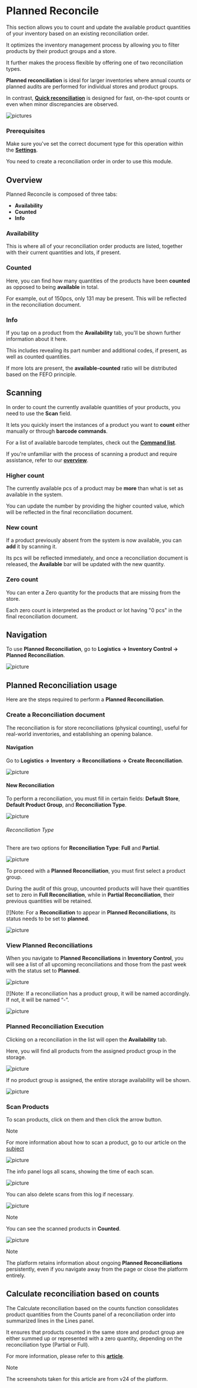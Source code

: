 # Planned Reconcile

This section allows you to count and update the available product quantities of your inventory based on an existing reconciliation order.

It optimizes the inventory management process by allowing you to filter products by their product groups and a store. 

It further makes the process flexible by offering one of two reconciliation types.

**Planned reconciliation** is ideal for larger inventories where annual counts or planned audits are performed for individual stores and product groups. 

In contrast, **[Quick reconciliation](quick-reconcile.md)** is designed for fast, on-the-spot counts or even when minor discrepancies are observed. 

![pictures](pictures/planned_reconc.png)

### Prerequisites

Make sure you've set the correct document type for this operation within the **[Settings](settings.md)**.

You need to create a reconciliation order in order to use this module.

## Overview

Planned Reconcile is composed of three tabs:

* **Availability**
* **Counted**
* **Info**

### Availability

This is where all of your reconciliation order products are listed, together with their current quantities and lots, if present.

### Counted

Here, you can find how many quantities of the products have been **counted** as opposed to being **available** in total.

For example, out of 150pcs, only 131 may be present. This will be reflected in the reconciliation document.

### Info

If you tap on a product from the **Availability** tab, you'll be shown further information about it here. 

This includes revealing its part number and additional codes, if present, as well as counted quantities.

If more lots are present, the **available-counted** ratio will be distributed based on the FEFO principle.

## Scanning

In order to count the currently available quantities of your products, you need to use the **Scan** field.

It lets you quickly insert the instances of a product you want to **count** either manually or through **barcode commands**.

For a list of available barcode templates, check out the **[Command list](command-list.md)**.

If you're unfamiliar with the process of scanning a product and require assistance, refer to our **[overview](index.md)**.

### Higher count

The currently available pcs of a product may be **more** than what is set as available in the system.

You can update the number by providing the higher counted value, which will be reflected in the final reconciliation document.

### New count

If a product previously absent from the system is now available, you can **add** it by scanning it.

Its pcs will be reflected immediately, and once a reconciliation document is released, the **Available** bar will be updated with the new quantity.

### Zero count

You can enter a Zero quantity for the products that are missing from the store. 

Each zero count is interpreted as the product or lot having "0 pcs" in the final reconciliation document.

## Navigation 

To use **Planned Reconciliation**, go to **Logistics -> Inventory Control -> Planned Reconciliation**. 

![picture](pictures/Planned_Reconciliation_Navigation_09_07.png)

## Planned Reconciliation usage

Here are the steps required to perform a **Planned Reconciliation**.

### Create a Reconciliation document 

The reconciliation is for store reconciliations (physical counting), useful for real-world inventories, and establishing an opening balance.

#### Navigation 

Go to **Logistics -> Inventory -> Reconciliations -> Create Reconciliation**.

![picture](pictures/Planned_Reconciliation_Navigation_Reconciliations_09_07.png)

#### New Reconciliation 

To perform a reconciliation, you must fill in certain fields: **Default Store**, **Default Product Group**, and **Reconciliation Type**.

![picture](pictures/Planned_Reconciliation_Reconciliations_09_07.png) 

###### Reconciliation Type

There are two options for **Reconciliation Type**: **Full** and **Partial**. 

![picture](pictures/Planned_Reconciliation_Types_09_07.png) 

To proceed with a **Planned Reconciliation**, you must first select a product group. 

During the audit of this group, uncounted products will have their quantities set to zero in **Full Reconciliation**, while in **Partial Reconciliation**, their previous quantities will be retained.

[!]Note:
For a **Reconciliation** to appear in **Planned Reconciliations**, its status needs to be set to **planned**.
 
![picture](pictures/Planned_Reconciliation_Planned_08_07.png) 

### View Planned Reconciliations

When you navigate to **Planned Reconciliations** in **Inventory Control**, you will see a list of all upcoming reconciliations and those from the past week with the status set to **Planned**.

![picture](pictures/Planned_Reconciliation_Inventory_control_view_08_07.png) 

[!]Note: 
If a reconciliation has a product group, it will be named accordingly. If not, it will be named “-”.

![picture](pictures/Planned_Reconciliation_Name_08_07.png) 

### Planned Reconciliation Execution

Clicking on a reconciliation in the list will open the **Availability** tab. 

Here, you will find all products from the assigned product group in the storage. 

![picture](pictures/Planned_Reconciliation_Availability_08_07.png) 

If no product group is assigned, the entire storage availability will be shown.

![picture](pictures/Planned_Reconciliation_Availability_no_group_08_07.png) 

### Scan Products

To scan products, click on them and then click the arrow button.

> [!Note]
> For more information about how to scan a product, go to our article on the [subject]( https://docs.erp.net/tech/modules/logistics/wms/wms-worker/orders/scanning.html?q=scan)

![picture](pictures/Planned_Reconciliation_Scan_08_07.png) 

The info panel logs all scans, showing the time of each scan. 

![picture](pictures/Planned_Reconciliation_Time_08_07.png) 

You can also delete scans from this log if necessary.

![picture](pictures/Planned_Reconciliation_Delete_logs_08_07.png) 

> [!Note]
> You can see the scanned products in **Counted**.

![picture](pictures/Planned_Reconciliation_Counted_08_07.png) 

> [!Note]
> The platform retains information about ongoing **Planned Reconciliations** persistently, even if you navigate away from the page or close the platform entirely.

## Calculate reconciliation based on counts

The Calculate reconciliation based on the counts function consolidates product quantities from the Counts panel of a reconciliation order into summarized lines in the Lines panel.

It ensures that products counted in the same store and product group are either summed up or represented with a zero quantity, depending on the reconciliation type (Partial or Full).

For more information, please refer to this **[article](https://docs.erp.net/tech/modules/logistics/inventory/how-to/reconciliation-based-counts.html)**.

> [!NOTE]
> 
> The screenshots taken for this article are from v24 of the platform.
